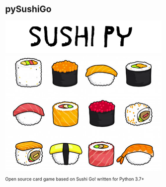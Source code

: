 # pySushiGo

![sushipy_font](https://github.com/hadlock/sushipy/blob/master/static/sushipyfont.png)
![sushipy_logo](https://github.com/hadlock/sushipy/blob/master/static/sushipy.png)

Open source card game based on Sushi Go! written for Python 3.7+
